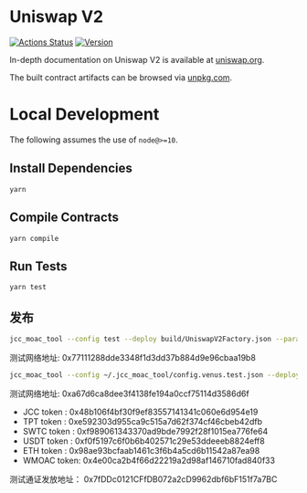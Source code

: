 # Uniswap V2

[![Actions Status](https://github.com/Uniswap/uniswap-v2-core/workflows/CI/badge.svg)](https://github.com/Uniswap/uniswap-v2-core/actions)
[![Version](https://img.shields.io/npm/v/@uniswap/v2-core)](https://www.npmjs.com/package/@uniswap/v2-core)

In-depth documentation on Uniswap V2 is available at [uniswap.org](https://uniswap.org/docs).

The built contract artifacts can be browsed via [unpkg.com](https://unpkg.com/browse/@uniswap/v2-core@latest/).

# Local Development

The following assumes the use of `node@>=10`.

## Install Dependencies

`yarn`

## Compile Contracts

`yarn compile`

## Run Tests

`yarn test`

## 发布

```bash
jcc_moac_tool --config test --deploy build/UniswapV2Factory.json --parameters '"地址"' --gas_limit 3800000
```

测试网络地址: 0x77111288dde3348f1d3dd37b884d9e96cbaa19b8

```bash
jcc_moac_tool --config ~/.jcc_moac_tool/config.venus.test.json --deploy build/contracts/UniswapV2Router02.json --parameters '"0x598868e567ae37349d34879b582b881bf7372235","0x4e00ca2b4f66d22219a2d98af146710fad840f33"' --gas_limit 8000000
```

测试网络地址: 0xa67d6ca8dee3f4138fe194a0ccf75114d3586d6f

- JCC token : 0x48b106f4bf30f9ef83557141341c060e6d954e19
- TPT token : 0xe592303d955ca9c515a7d62f374cf46cbeb42dfb
- SWTC token : 0xf989061343370ad9bde7992f28f1015ea776fe64
- USDT token : 0xf0f5197c6f0b6b402571c29e53ddeeeb8824eff8
- ETH token : 0x98ae93bcfaab1461c3f6b4a5cd6b11542a87ea98
- WMOAC token: 0x4e00ca2b4f66d22219a2d98af146710fad840f33

测试通证发放地址： 0x7fDDc0121CFfDB072a2cD9962dbf6bF151f7a7BC
